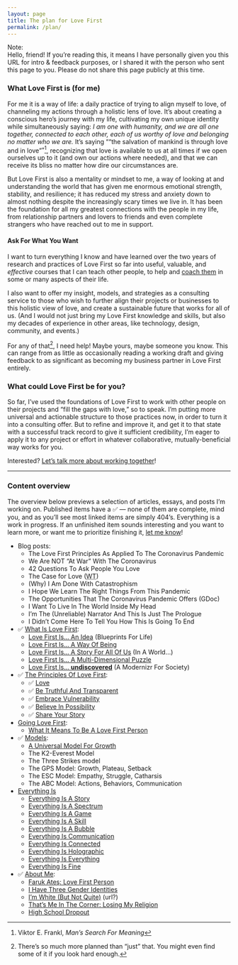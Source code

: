 ```yaml
---
layout: page
title: The plan for Love First
permalink: /plan/
---
```


<nobr>Note:</nobr>  
Hello, friend! If you’re reading this, it means I have personally given you this URL for intro & feedback purposes, or I shared it with the person who sent this page to you<!-- or, you’re looking under the hood or in my repository. -->. Please do not share this page publicly at this time.

### What Love First is (for me)
For me it is a way of life: a daily practice of trying to align myself to love, of channeling my actions through a holistic lens of love. It’s about creating a conscious hero’s journey with my life, cultivating my own unique identity while simultaneously saying: _I am one with humanity, and we are all one together, connected to each other, each of us worthy of love and belonging no matter who we are._ It’s saying <q>“the salvation of mankind is through love and in love”</q>[^1], recognizing that love is available to us at all times if we open ourselves up to it (and own our actions where needed), and that we can receive its bliss no matter how dire our circumstances are.

But Love First is also a mentality or mindset to me, a way of looking at and understanding the world that has given me enormous emotional strength, stability, and resilience; it has reduced my stress and anxiety down to almost nothing despite the increasingly scary times we live in. It has been the foundation for all my greatest connections with the people in my life, from relationship partners and lovers to friends and even complete strangers who have reached out to me in support.

#### Ask For What You Want  
I want to turn everything I know and have learned over the two years of research and practices of Love First so far into useful, valuable, and _effective_ courses that I can teach other people, to help and <a href="https://lovefirstcoaching.com">coach them</a> in some or many aspects of their life.

I also want to offer my insight, models, and strategies as a consulting service to those who wish to further align their projects or businesses to this holistic view of love, and create a sustainable future that works for all of us. (And I would not just bring my Love First knowledge and skills, but also my decades of experience in other areas, like technology, design, community, and events.)

<!-- I want to continue going through the works and teachings of leaders and experts across a wide range of fields and backgrounds, and synthesize the best elements together to create more meaning, cultivate more understanding, and connect more deeply.

And eventually, I want to create tools—products, apps, platforms—to help people learn and develop their skills in life. But that’s a long ways into the future, perhaps. -->

For any of that[^2], I need help! Maybe yours, maybe someone you know. This can range from as little as occasionally reading a working draft and giving feedback to as significant as becoming my business partner in Love First entirely.

### What could Love First be for you?
So far, I’ve used the foundations of Love First to work with other people on their projects and “fill the gaps with love,” so to speak. I’m putting more universal and actionable structure to those practices now, in order to turn it into a consulting offer. But to refine and improve it, and get it to that state with a successful track record to give it sufficient credibility, I’m eager to apply it to any project or effort in whatever collaborative, mutually-beneficial way works for you.

Interested? [Let’s talk more about working together](/contact)!

----

### Content overview
The overview below previews a selection of articles, essays, and posts I’m working on. Published items have a ✅ — none of them are complete, mind you, and as you’ll see most linked items are simply 404’s. Everything is a work in progress. If an unfinished item sounds interesting and you want to learn more, or want me to prioritize finishing it, [let me know](/contact/)!

* Blog posts:
	- The Love First Principles As Applied To The Coronavirus Pandemic
	- We Are NOT “At War” With The Coronavirus
	- 42 Questions To Ask People You Love
	- The Case for Love (<abbr title="Working Title">WT</abbr>)
	- (Why) I Am Done With Catastrophism
	- I Hope We Learn The Right Things From This Pandemic
	- The Opportunities That The Coronavirus Pandemic Offers (GDoc)
	- I Want To Live In The World Inside My Head
	- I’m The (Unreliable) Narrator And This Is Just The Prologue
	- I Didn’t Come Here To Tell You How This Is Going To End
* ✅ [What Is Love First](/what-is-love-first):
	- [Love First Is… An Idea](/love-first-is/idea) (Blueprints For Life)
	- [Love First Is… A Way Of Being](/love-first-is/way-of-being)
	- [Love First Is… A Story For All Of Us](/love-first-is/story-for-the-world) (In A World…)
	- [Love First Is… A Multi-Dimensional Puzzle](/love-first-is/multi-dimensional-puzzle)
	- [Love First Is… **undiscovered**](/love-first-is/#asfat) <span class="post-meta">(A Modernizr For Society)</span>
* ✅ [The Principles Of Love First](/principles/):
	- ✅ [Love](/principles/love)
	- ✅ [Be Truthful And Transparent](/principles/be-truthful-and-transparent)
	- ✅ [Embrace Vulnerability](/principles/embrace-vulnerability)
	- ✅ [Believe In Possibility](/principles/believe-in-possibility)
	- ✅ [Share Your Story](/principles/share-your-story)
* [Going Love First](/practices/):
	- [What It Means To Be A Love First Person](/practices/be-a-love-first-person)
* ✅ [Models](/models/):
	- [A Universal Model For Growth](/models/universal-growth-model)
	- The K2-Everest Model
	- The Three Strikes model
	- The GPS Model: Growth, Plateau, Setback
	- The ESC Model: Empathy, Struggle, Catharsis
	- The ABC Model: Actions, Behaviors, Communication
* [Everything Is](/everything-is/)
	- [Everything Is A Story](/everything-is/a-story)
	- [Everything Is A Spectrum ](/everything-is/a-spectrum)
	- [Everything Is A Game](/everything-is/a-game)
	- [Everything Is A Skill](/everything-is/a-skill)
	- [Everything Is A Bubble](/everything-is/a-bubble)
	- [Everything Is Communication](/everything-is/communication)
	- [Everything Is Connected](/everything-is/connected)
	- [Everything Is Holographic](/everything-is/holographic)
	- [Everything Is Everything](/everything-is/everything)
	- [Everything Is Fine](/everything-is/fine)
* ✅ [About Me](/about/faruk/):
	- [Faruk Ateş: Love First Person](/about/faruk/love-first-person)
	- [I Have Three Gender Identities](/about/faruk/gender-identities)
	- [I’m White (But Not Quite)](/about/faruk/race) (url?)
	- [That’s Me In The Corner: Losing My Religion](/about/faruk/religion)
	- [High School Dropout](about/faruk/education)

[^1]: Viktor E. Frankl, <cite>Man’s Search For Meaning</cite>
[^2]: There’s so much more planned than “just” that. You might even find some of it if you look hard enough.

<!--
@credits: 100
@for: the first person to comment '#LoveFirst' on the commit that added this.
-->
